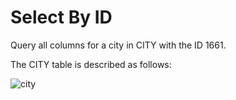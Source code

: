 # Select By ID

Query all columns for a city in CITY with the ID 1661.

The CITY table is described as follows:

![city](https://s3.amazonaws.com/hr-challenge-images/8137/1449729804-f21d187d0f-CITY.jpg "city table")